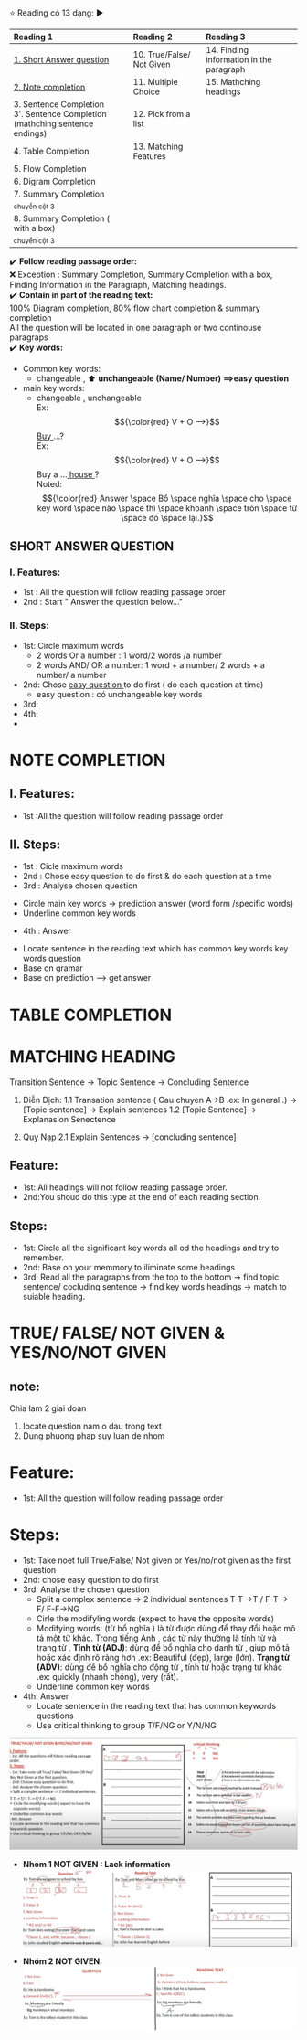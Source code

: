 :star: Reading có 13 dạng:
:arrow_forward:

| Reading 1 | Reading 2 | Reading 3 |
| :--- | :--- | :--- |
|[1. Short Answer question](#shortanswerquestion)                  |10. True/False/ Not Given                 |14. Finding information in the paragraph|
|[2. Note completion](#notecompletion)                             |11. Multiple Choice|15. Mathching headings|
|3. Sentence Completion <br> 3'. Sentence Completion (mathching sentence endings)|12. Pick from a list|  |
|4. Table Completion                                |13. Matching Features                     |  |
|5. Flow Completion                                 |                                          |  |
|6. Digram Completion                               |                                          |  |
|7. Summary Completion <br> <sub> chuyển cột 3</sub>|                                          |  |
|8. Summary Completion ( with a box)  <br> <sub> chuyển cột 3</sub>|                           |  |

:heavy_check_mark: __Follow reading passage order:__
<br>:x: Exception : Summary Completion, Summary Completion with a box, Finding Information in the Paragraph, Matching headings.
<br>:heavy_check_mark: __Contain in part of the reading text:__
<br>100% Diagram completion, 80% flow chart completion & summary completion
<br>All the question will be located in one paragraph or two continouse paragraps
<br>:heavy_check_mark: __Key words:__
- Common key words:
   - changeable , :arrow_up: __unchangeable (Name/ Number) ==>easy question__
- main key words:
   - changeable , unchangeable
<br>Ex: $${\color{red} V + O -->}$$ <ins> Buy </ins> ...?
<br>Ex: $${\color{red} V + O -->}$$ Buy a ...<ins> house </ins>?
<br>Noted: $${\color{red} Answer \space Bổ \space nghĩa \space cho \space key word \space nào \space thì \space khoanh \space tròn \space từ \space đó \space lại.}$$

<a name="shortanswerquestion"></a>
## SHORT ANSWER QUESTION
### I. Features:
- 1st : All the question will follow reading passage order
- 2nd : Start " Answer the question below..."
### II. Steps:
- 1st: Circle maximum words
     - 2 words Or a number : 1 word/2 words /a number
     - 2 words AND/ OR a number: 1 word + a number/ 2 words + a number/ a number
- 2nd: Chose <ins> easy question </ins> to do first ( do each question at time)
     - easy question : có unchangeable key words
- 3rd:
- 4th:
- 

<a name ="notecompletion"></a>
# NOTE COMPLETION
## I. Features:
- 1st :All the question will follow reading passage order
## II. Steps:
- 1st : Cicle maximum words
- 2nd : Chose easy question to do first & do each question at a time
- 3rd : Analyse chosen question
+ Circle main key words -> prediction answer (word form /specific words)
+ Underline common key words
- 4th : Answer
+ Locate sentence in the reading text which has common key words key words question
+ Base on gramar
+ Base on prediction
--> get answer

# TABLE COMPLETION


# MATCHING HEADING
Transition Sentence -> Topic Sentence -> Concluding Sentence

1. Diễn Dịch:
   1.1 Transation sentence ( Cau chuyen A->B .ex: In general..) -> [Topic sentence] -> Explain sentences
   1.2 [Topic Sentence] -> Explanasion Senectence

2. Quy Nạp
   2.1 Explain Sentences -> [concluding sentence]  

## Feature:
- 1st: All headings will not follow reading passage order.
- 2nd:You shoud do this type at the end of each reading section.
## Steps:
- 1st: Circle all the significant key words all od the headings and try to remember.
- 2nd: Base on your memmory to iliminate some headings
- 3rd: Read all the paragraphs from the top to the bottom -> find topic sentence/ cocluding sentence -> find key words headings -> match to suiable heading.

# TRUE/ FALSE/ NOT GIVEN & YES/NO/NOT GIVEN

## note:
Chia lam 2 giai doan
1. locate question nam o dau trong text
2. Dung phuong phap suy luan de nhom
# Feature:
- 1st: All the question will follow reading passage order
# Steps:
- 1st: Take noet full True/False/ Not given or Yes/no/not given as the first question
- 2nd: chose easy question to do first
- 3rd: Analyse the chosen question
  + Split a complex sentence -> 2 individual sentences
    T-T ->T / F-T -> F/ F-F->NG
  + Cirle the modifyling words (expect to have the opposite words)
  + Modifying words: (từ bổ nghĩa ) là từ được dùng để thay đổi hoặc mô tả một từ khác. Trong tiếng Anh , các từ này thường là tính từ và trạng từ .
       __Tính từ (ADJ)__: dùng để bổ nghĩa cho danh từ , giúp mô tả hoặc xác định rõ ràng hơn .ex: Beautiful (đẹp), large (lớn).
       __Trạng từ (ADV)__: dùng để bổ nghĩa cho động từ , tính từ hoặc trạng tư khác .ex: quickly (nhanh chóng), very (rất).
  + Underline common key words
- 4th: Answer
  + Locate sentence in the reading text that has common keywords questions
  + Use critical thinking to group T/F/NG or Y/N/NG

![alt](https://github.com/sonnn1505/Studying/blob/main/resources/images/T_F_NG_01.jpg)

+ __Nhóm 1 NOT GIVEN : Lack information__
![alt](https://github.com/sonnn1505/Studying/blob/main/resources/images/T_F_NG_02.jpg)

+ __Nhóm 2 NOT GIVEN:__
![alt](https://github.com/sonnn1505/Studying/blob/main/resources/images/T_F_NG_03.jpg)


  
